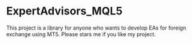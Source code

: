 # ExpertAdvisors_MQL5
This project is a library for anyone who wants to develop EAs for foreign exchange using MT5. Please stars me if you like my project.
